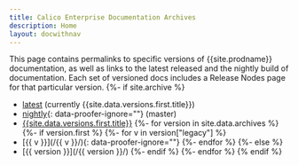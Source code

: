 ```yaml
---
title: Calico Enterprise Documentation Archives
description: Home
layout: docwithnav
---
```

This page contains permalinks to specific versions of {{site.prodname}} documentation, as well as links to the latest released
and the nightly build of documentation. Each set of versioned docs includes a Release Nodes page for that particular
version.
{%- if site.archive %}
- [latest](/) (currently {{site.data.versions.first.title}})
- [nightly](/master/){: data-proofer-ignore=""} (master)
- [{{site.data.versions.first.title}}](/{{page.version}})
{%- for version in site.data.archives %}
{%- if version.first %}
    {%- for v in version["legacy"] %}
- [{{ v }}](/{{ v }}/){: data-proofer-ignore=""}
    {%- endfor %}
{%- else %}
- [{{ version }}](/{{ version }}/)
{%- endif %}
{%- endfor %}
{% endif %}

